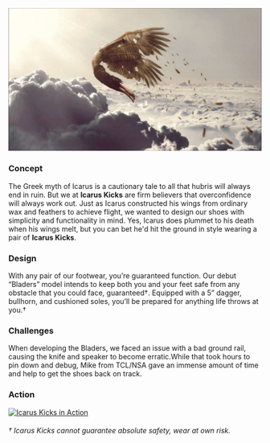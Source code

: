 ![](/assets/icarus-header.jpg)

### Concept

The Greek myth of Icarus is a cautionary tale to all that hubris will always end in ruin. But we at **Icarus Kicks** are firm believers that overconfidence will always work out. Just as Icarus constructed his wings from ordinary wax and feathers to achieve flight, we wanted to design our shoes with simplicity and functionality in mind. Yes, Icarus does plummet to his death when his wings melt, but you can bet he'd hit the ground in style wearing a pair of **Icarus Kicks**.

### Design

With any pair of our footwear, you’re guaranteed function. Our debut “Bladers” model intends to keep both you and your feet safe from any obstacle that you could face, guaranteed†. Equipped with a 5” dagger, bullhorn, and cushioned soles, you’ll be prepared for anything life throws at you.†

### Challenges

When developing the Bladers, we faced an issue with a bad ground rail, causing the knife and speaker to become erratic.While that took hours to pin down and debug, Mike from TCL/NSA gave an immense amount of time and help to get the shoes back on track.

### Action

[![Icarus Kicks in Action](http://img.youtube.com/vi/-1DKjFl4-OQ/0.jpg)](http://www.youtube.com/watch?v=-1DKjFl4-OQ)


###### † Icarus Kicks cannot guarantee absolute safety, wear at own risk.
